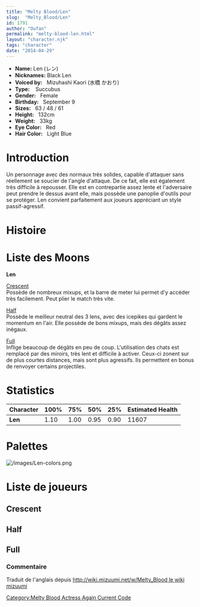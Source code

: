 ```yaml
---
title: "Melty Blood/Len"
slug:  "Melty_Blood/Len"
id: 1791
author: "Oufan"
permalink: "melty-blood-len.html"
layout: "character.njk"
tags: "character"
date: "2014-04-29"
---
```


- **Name:** Len (レン)
- **Nicknames:** Black Len
- **Voiced by:**   Mizuhashi Kaori (水橋
かおり)
- **Type:**    Succubus 
- **Gender:**   Female
 - **Birthday:**   September 9
- **Sizes:**   63 / 48 /
61
- **Height:**   132cm
- **Weight:**   33kg
- **Eye Color:**   Red
- **Hair Color:**   Light Blue


# Introduction

Un personnage avec des normaux très solides, capable d'attaquer sans
réellement se soucier de l'angle d'attaque. De ce fait, elle est
également très difficile à repousser. Elle est en contrepartie assez
lente et l'adversaire peut prendre le dessus avant elle, mais possède
une panoplie d'outils pour se protéger. Len convient parfaitement aux
joueurs appréciant un style passif-agressif.

# Histoire

# Liste des Moons

**Len**

[Crescent](Melty_Blood/Len/Crescent_Moon)  
Possède de nombreux mixups, et la barre de meter lui permet d'y accéder
très facilement. Peut plier le match très vite.

[Half](Melty_Blood/Len/Half_Moon)  
Possède le meilleur neutral des 3 lens, avec des icepikes qui gardent le
momentum en l'air. Elle possède de bons mixups, mais des dégâts assez
inégaux.

[Full](Melty_Blood/Len/Full_Moon)  
Inflige beaucoup de dégâts en peu de coup. L'utilisation des chats est
remplacé par des miroirs, très lent et difficile à activer. Ceux-ci
zonent sur de plus courtes distances, mais sont plus agressifs. Ils
permettent en bonus de renvoyer certains projectiles.

# Statistics

| Character | 100% | 75%  | 50%  | 25%  | Estimated Health |
|-----------|------|------|------|------|------------------|
| **Len**   | 1.10 | 1.00 | 0.95 | 0.90 | 11607            |

# Palettes

![](/images/Len-colors.png "/images/Len-colors.png")

# Liste de joueurs

## Crescent

## Half

## Full

### Commentaire

Traduit de l'anglais depuis [http://wiki.mizuumi.net/w/Melty_Blood le
wiki
mizuumi](http://wiki.mizuumi.net/w/Melty_Blood_le_wiki_mizuumi)

[Category:Melty Blood Actress Again Current
Code](Category:Melty_Blood_Actress_Again_Current_Code)
